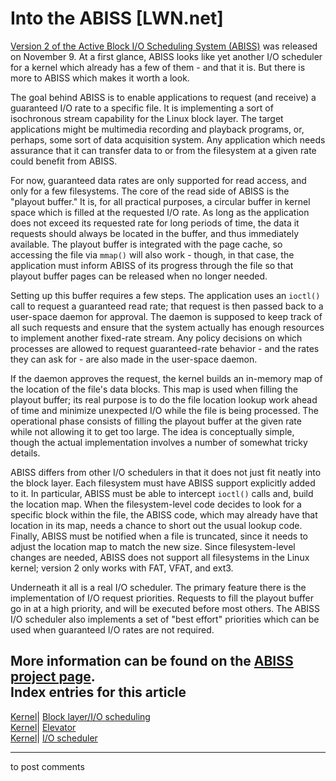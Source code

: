 # Into the ABISS [LWN.net]

[Version 2 of the Active Block I/O Scheduling System (ABISS)](http://lwn.net/Articles/110267/) was released on November 9. At a first glance, ABISS looks like yet another I/O scheduler for a kernel which already has a few of them - and that it is. But there is more to ABISS which makes it worth a look. 

The goal behind ABISS is to enable applications to request (and receive) a guaranteed I/O rate to a specific file. It is implementing a sort of isochronous stream capability for the Linux block layer. The target applications might be multimedia recording and playback programs, or, perhaps, some sort of data acquisition system. Any application which needs assurance that it can transfer data to or from the filesystem at a given rate could benefit from ABISS. 

For now, guaranteed data rates are only supported for read access, and only for a few filesystems. The core of the read side of ABISS is the "playout buffer." It is, for all practical purposes, a circular buffer in kernel space which is filled at the requested I/O rate. As long as the application does not exceed its requested rate for long periods of time, the data it requests should always be located in the buffer, and thus immediately available. The playout buffer is integrated with the page cache, so accessing the file via `mmap()` will also work - though, in that case, the application must inform ABISS of its progress through the file so that playout buffer pages can be released when no longer needed. 

Setting up this buffer requires a few steps. The application uses an `ioctl()` call to request a guaranteed read rate; that request is then passed back to a user-space daemon for approval. The daemon is supposed to keep track of all such requests and ensure that the system actually has enough resources to implement another fixed-rate stream. Any policy decisions on which processes are allowed to request guaranteed-rate behavior - and the rates they can ask for - are also made in the user-space daemon. 

If the daemon approves the request, the kernel builds an in-memory map of the location of the file's data blocks. This map is used when filling the playout buffer; its real purpose is to do the file location lookup work ahead of time and minimize unexpected I/O while the file is being processed. The operational phase consists of filling the playout buffer at the given rate while not allowing it to get too large. The idea is conceptually simple, though the actual implementation involves a number of somewhat tricky details. 

ABISS differs from other I/O schedulers in that it does not just fit neatly into the block layer. Each filesystem must have ABISS support explicitly added to it. In particular, ABISS must be able to intercept `ioctl()` calls and, build the location map. When the filesystem-level code decides to look for a specific block within the file, the ABISS code, which may already have that location in its map, needs a chance to short out the usual lookup code. Finally, ABISS must be notified when a file is truncated, since it needs to adjust the location map to match the new size. Since filesystem-level changes are needed, ABISS does not support all filesystems in the Linux kernel; version 2 only works with FAT, VFAT, and ext3. 

Underneath it all is a real I/O scheduler. The primary feature there is the implementation of I/O request priorities. Requests to fill the playout buffer go in at a high priority, and will be executed before most others. The ABISS I/O scheduler also implements a set of "best effort" priorities which can be used when guaranteed I/O rates are not required. 

More information can be found on the [ABISS project page](http://abiss.sourceforge.net/).  
Index entries for this article  
---  
[Kernel](/Kernel/Index)| [Block layer/I/O scheduling](/Kernel/Index#Block_layer-IO_scheduling)  
[Kernel](/Kernel/Index)| [Elevator](/Kernel/Index#Elevator)  
[Kernel](/Kernel/Index)| [I/O scheduler](/Kernel/Index#IO_scheduler)  
  


* * *

to post comments 
